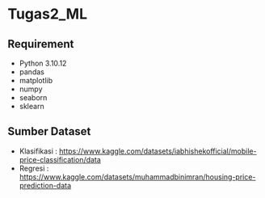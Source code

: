 # Tugas2_ML



## Requirement
- Python 3.10.12
- pandas
- matplotlib
- numpy
- seaborn
- sklearn

## Sumber Dataset
- Klasifikasi : https://www.kaggle.com/datasets/iabhishekofficial/mobile-price-classification/data
- Regresi : https://www.kaggle.com/datasets/muhammadbinimran/housing-price-prediction-data
